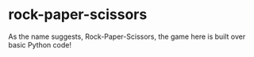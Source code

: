 # rock-paper-scissors

As the name suggests, Rock-Paper-Scissors, the game here is built over basic Python code!

